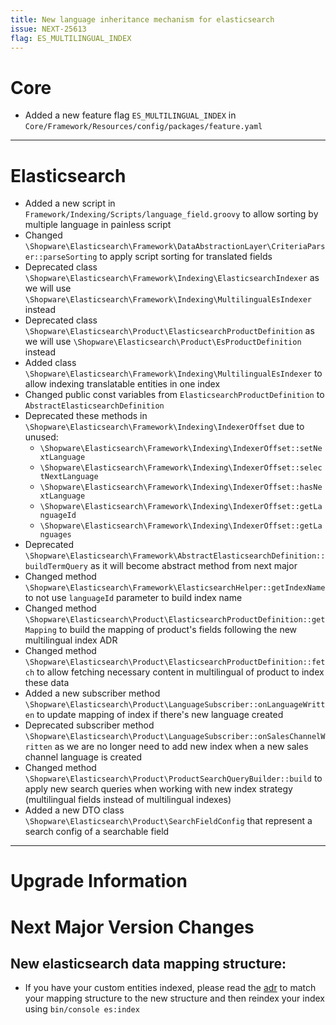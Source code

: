 ```yaml
---
title: New language inheritance mechanism for elasticsearch
issue: NEXT-25613
flag: ES_MULTILINGUAL_INDEX
---
```

# Core 
* Added a new feature flag `ES_MULTILINGUAL_INDEX` in `Core/Framework/Resources/config/packages/feature.yaml`
___
# Elasticsearch
* Added a new script in `Framework/Indexing/Scripts/language_field.groovy` to allow sorting by multiple language in painless script
* Changed `\Shopware\Elasticsearch\Framework\DataAbstractionLayer\CriteriaParser::parseSorting` to apply script sorting for translated fields
* Deprecated class `\Shopware\Elasticsearch\Framework\Indexing\ElasticsearchIndexer` as we will use `\Shopware\Elasticsearch\Framework\Indexing\MultilingualEsIndexer` instead 
* Deprecated class `\Shopware\Elasticsearch\Product\ElasticsearchProductDefinition` as we will use `\Shopware\Elasticsearch\Product\EsProductDefinition` instead 
* Added class `\Shopware\Elasticsearch\Framework\Indexing\MultilingualEsIndexer` to allow indexing translatable entities in one index
* Changed public const variables from `ElasticsearchProductDefinition` to `AbstractElasticsearchDefinition` 
* Deprecated these methods in `\Shopware\Elasticsearch\Framework\Indexing\IndexerOffset` due to unused:
    * `\Shopware\Elasticsearch\Framework\Indexing\IndexerOffset::setNextLanguage`
    * `\Shopware\Elasticsearch\Framework\Indexing\IndexerOffset::selectNextLanguage`
    * `\Shopware\Elasticsearch\Framework\Indexing\IndexerOffset::hasNextLanguage`
    * `\Shopware\Elasticsearch\Framework\Indexing\IndexerOffset::getLanguageId`
    * `\Shopware\Elasticsearch\Framework\Indexing\IndexerOffset::getLanguages`
* Deprecated `\Shopware\Elasticsearch\Framework\AbstractElasticsearchDefinition::buildTermQuery` as it will become abstract method from next major
* Changed method `\Shopware\Elasticsearch\Framework\ElasticsearchHelper::getIndexName` to not use `languageId` parameter to build index name
* Changed method `\Shopware\Elasticsearch\Product\ElasticsearchProductDefinition::getMapping` to build the mapping of product's fields following the new multilingual index ADR
* Changed method `\Shopware\Elasticsearch\Product\ElasticsearchProductDefinition::fetch` to allow fetching necessary content in multilingual of product to index these data
* Added a new subscriber method `\Shopware\Elasticsearch\Product\LanguageSubscriber::onLanguageWritten` to update mapping of index if there's new language created
* Deprecated subscriber method `\Shopware\Elasticsearch\Product\LanguageSubscriber::onSalesChannelWritten` as we are no longer need to add new index when a new sales channel language is created
* Changed method `\Shopware\Elasticsearch\Product\ProductSearchQueryBuilder::build` to apply new search queries when working with new index strategy (multilingual fields instead of multilingual indexes)
* Added a new DTO class `\Shopware\Elasticsearch\Product\SearchFieldConfig` that represent a search config of a searchable field
___
# Upgrade Information
# Next Major Version Changes
## New elasticsearch data mapping structure:
* If you have your custom entities indexed, please read the [adr](../../adr/2023-04-11-new-language-inheritance-mechanism-for-opensearch.md) to match your mapping structure to the new structure and then reindex your index using `bin/console es:index`
